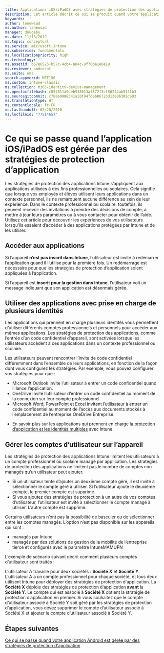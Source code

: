 ```yaml
---
title: Applications iOS/iPadOS avec stratégies de protection des applications
description: Cet article décrit ce qui se produit quand votre application iOS/iPadOS est gérée par des stratégies de protection d’application.
keywords: ''
author: lenewsad
ms.author: lanewsad
manager: dougeby
ms.date: 11/18/2019
ms.topic: conceptual
ms.service: microsoft-intune
ms.subservice: fundamentals
ms.localizationpriority: high
ms.technology: ''
ms.assetid: b57e6525-b57c-4cb4-a84c-9f70ba1e8e19
ms.reviewer: andcerat
ms.suite: ems
search.appverid: MET150
ms.custom: intune-classic
ms.collection: M365-identity-device-management
ms.openlocfilehash: c854811a9deb938613af872f3cf86244ab9121b3
ms.sourcegitcommit: c780e9988341a20f94fdeb8672bd13e0b302da93
ms.translationtype: HT
ms.contentlocale: fr-FR
ms.lasthandoff: 02/20/2020
ms.locfileid: "77514657"
---
```

# <a name="what-to-expect-when-your-iosipados-app-is-managed-by-app-protection-policies"></a>Ce qui se passe quand l’application iOS/iPadOS est gérée par des stratégies de protection d’application

Les stratégies de protection des applications Intune s’appliquent aux applications utilisées à des fins professionnelles ou scolaires. Cela signifie que lorsque vos employés et élèves utilisent leurs applications dans un contexte personnel, ils ne remarquent aucune différence au sein de leur expérience. Dans le contexte professionnel ou scolaire, toutefois, ils peuvent recevoir des invitations à prendre des décisions de compte, à mettre à jour leurs paramètres ou à vous contacter pour obtenir de l’aide. Utilisez cet article pour découvrir les expériences de vos utilisateurs lorsqu’ils essaient d’accéder à des applications protégées par Intune et de les utiliser.  

## <a name="access-apps"></a>Accéder aux applications

Si l’appareil **n’est pas inscrit dans Intune**, l’utilisateur est invité à redémarrer l’application quand il l’utilise pour la première fois. Un redémarrage est nécessaire pour que les stratégies de protection d’application soient appliquées à l’application.

<!--- The following screenshot from the Skype app illustrates this restart request: --->

<!---  ![Screenshot of the iOS/iPadOS device showing PIN prompt](./media/end-user-mam-apps-ios/iOS_AppPINPrompt.png) --->

Si l’appareil est **inscrit pour la gestion dans Intune**, l’utilisateur voit un message indiquant que son application est désormais gérée.

## <a name="use-apps-with-multi-identity-support"></a>Utiliser des applications avec prise en charge de plusieurs identités

Les applications qui prennent en charge plusieurs identités vous permettent d’utiliser différents comptes professionnels et personnels pour accéder aux mêmes applications. Les stratégies de protection des applications, comme l’entrée d’un code confidentiel d’appareil, sont activées lorsque les utilisateurs accèdent à ces applications dans un contexte professionnel ou scolaire.   

Les utilisateurs peuvent rencontrer l’invite de code confidentiel différemment dans l’ensemble de leurs applications, en fonction de la façon dont vous configurez les stratégies.  Par exemple, vous pouvez configurer vos stratégies pour que :       
* Microsoft Outlook invite l’utilisateur à entrer un code confidentiel quand il lance l’application. 
* OneDrive invite l’utilisateur d’entrer un code confidentiel au moment de la connexion sur leur compte professionnel.  
* Microsoft Word, PowerPoint et Excel invitent l’utilisateur à entrer un code confidentiel au moment de l’accès aux documents stockés à l’emplacement de l’entreprise OneDrive Entreprise.  

- En savoir plus sur les applications qui prennent en charge [la protection d’application et les identités multiples](https://www.microsoft.com/cloud-platform/microsoft-intune-apps) avec Intune.  

## <a name="manage-user-accounts-on-the-device"></a>Gérer les comptes d’utilisateur sur l’appareil  

Les stratégies de protection des applications Intune limitent les utilisateurs à un compte professionnel ou scolaire managé par application. Les stratégies de protection des applications ne limitent pas le nombre de comptes non managés qu’un utilisateur peut ajouter.   

- Si un utilisateur tente d’ajouter un deuxième compte géré, il est invité à sélectionner le compte géré à utiliser. Si l’utilisateur ajoute le deuxième compte, le premier compte est supprimé.
- Si vous ajoutez des stratégies de protection à un autre de vos comptes d’utilisateur, l’utilisateur est invité à sélectionner le compte managé à utiliser. L’autre compte est supprimé. 

Certains utilisateurs n’ont pas la possibilité de basculer ou de sélectionner entre les comptes managés. L’option n’est pas disponible sur les appareils qui sont :
* managés par Intune  
* managés par des solutions de gestion de la mobilité de l’entreprise tierce et configurés avec le paramètre IntuneMAMUPN 

L’exemple de scénario suivant décrit comment plusieurs comptes d’utilisateur sont traités :  

L’utilisateur A travaille pour deux sociétés : **Société X** et **Société Y**. L’utilisateur A a un compte professionnel pour chaque société, et tous deux utilisent Intune pour déployer des stratégies de protection d'application. La **Société X** déploie des stratégies de protection d'application **avant** la  **Société Y**. Le compte qui est associé à **Société X** obtient la stratégie de protection d’application en premier. Si vous souhaitez que le compte d’utilisateur associé à Société Y soit géré par les stratégies de protection d’application, vous devez supprimer le compte d’utilisateur associé à Société X et ajouter le compte d’utilisateur associé à Société Y.  

## <a name="next-steps"></a>Étapes suivantes

[Ce qui se passe quand votre application Android est gérée par des stratégies de protection d'application](end-user-mam-apps-android.md)
